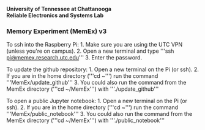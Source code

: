 <b> University of Tennessee at Chattanooga </b> <br>
<b> Reliable Electronics and Systems Lab </b>
### Memory Experiment (MemEx) v3

To ssh into the Raspberry Pi:
    1. Make sure you are using the UTC VPN (unless you're on campus).
    2. Open a new terminal and type '''ssh pi@memex.research.utc.edu'''
    3. Enter the password.

To update the github repository:
    1. Open a new terminal on the Pi (or ssh).
    2. If you are in the home directory ('''cd ~''') run the command '''MemEx/update_github'''
    3. You could also run the command from the MemEx directory ('''cd ~/MemEx''') with '''./update_github'''
    
To open a public Jupyter notebook:
    1. Open a new terminal on the Pi (or ssh).
    2. If you are in the home directory ('''cd ~''') run the command '''MemEx/public_notebook'''
    3. You could also run the command from the MemEx directory ('''cd ~/MemEx''') with '''./public_notebook'''
